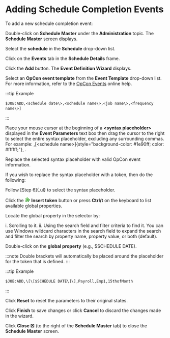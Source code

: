 # Adding Schedule Completion Events

To add a new schedule completion event:

Double-click on **Schedule Master** under the **Administration** topic.
The **Schedule Master** screen displays.

Select the **schedule** in the **Schedule** drop-down list.

Click on the **Events** tab in the **Schedule Details** frame.

Click the **Add** button. The **Event Definition Wizard** displays.

Select an **OpCon event template** from the **Event Template** drop-down list. For more information, refer to the [OpCon Events](../../../events/introduction.md) online help.

:::tip Example

```shell
$JOB:ADD,<schedule date\>,<schedule name\>,<job name\>,<frequency name\>]
```

:::

Place your mouse cursor at the beginning of a **<syntax placeholder\>** displayed in the **Event Parameters** text
box then drag the cursor to the right to select the entire syntax
placeholder, excluding any surrounding commas. For example: ,[<schedule name\>]{style="background-color: #1e90ff; color: #ffffff;"}, .

Replace the selected syntax placeholder with valid
OpCon event information.

If you wish to replace the syntax placeholder with a token, then do the
following:

Follow [Step 6]{.ul} to select the syntax placeholder.

Click the ![Insert Token buton](../../../Resources/Images/EM/EMinserttoken.png "Insert Token button")
**Insert token** button or press **Ctrl/t** on the keyboard to list
available global properties.

Locate the global property in the selector by:

i.  Scrolling to it.
ii. Using the search field and filter criteria to find it. You can use
    Windows wildcard characters in the search field to expand the search
    and filter the search by property name, property value, or both
    (default).

Double-click on the **global property** (e.g., $SCHEDULE DATE).

:::note
Double brackets will automatically be placed around the placeholder for the token that is defined.
:::

:::tip Example

```shell
$JOB:ADD,\[\[$SCHEDULE DATE\]\],Payroll,Emp1,15thofMonth
```

:::

Click **Reset** to reset the parameters to their original states.

Click **Finish** to save changes or click **Cancel** to discard the
changes made in the wizard.

Click **Close ☒** (to the right of the **Schedule Master** tab) to close
the **Schedule Master** screen.
